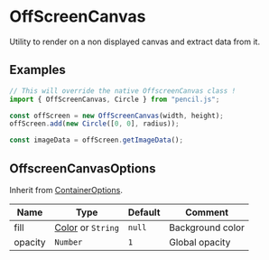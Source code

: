 # OffScreenCanvas

Utility to render on a non displayed canvas and extract data from it.


## Examples

```js
// This will override the native OffscreenCanvas class !
import { OffScreenCanvas, Circle } from "pencil.js";

const offScreen = new OffScreenCanvas(width, height);
offScreen.add(new Circle([0, 0], radius));

const imageData = offScreen.getImageData();
```


## OffscreenCanvasOptions
Inherit from [ContainerOptions](../container/readme.md#containeroptions).

| Name | Type | Default | Comment |
| ---- | ---- | ------- | ------- |
|fill |[Color](../color/readme.md) or `String` |`null` |Background color |
|opacity |`Number` |`1` |Global opacity |
